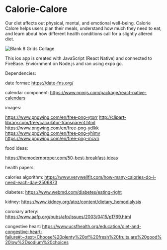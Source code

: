 # Calorie-Calore

Our diet affects out physical, mental, and emotional well-being.
Calorie Calore helps users plan their meals, understand how much they need to eat, and learn about how different health conditions call for a slightly altered diet. 

![Blank 8 Grids Collage](https://user-images.githubusercontent.com/108591793/213902608-9667ee70-0b37-4f4a-9e91-fd75ae8d4958.png)

This ios app is created with JavaScript (React Native) and connected to FireBase. Enviornment on Node.js and ran using expo go.

Dependencies:

date format: https://date-fns.org/

calendar component: https://www.npmjs.com/package/react-native-calendars


images: 
  
  https://www.pngwing.com/en/free-png-ytorr
  http://clipart-library.com/free/calculator-transparent.html
  https://www.pngwing.com/en/free-png-ydlkk
  https://www.pngwing.com/en/free-png-yhimv
  https://www.pngwing.com/en/free-png-mcvri
  

food ideas:
  
  https://themodernproper.com/50-best-breakfast-ideas
  

health papers:
  
  calories algorithm: 
  https://www.verywellfit.com/how-many-calories-do-i-need-each-day-2506873
  
  
  diabetes: 
  https://www.webmd.com/diabetes/eating-right
  
  
  kidney: 
  https://www.kidney.org/atoz/content/dietary_hemodialysis
  
  
  coronary artery: 
  https://www.aafp.org/pubs/afp/issues/2003/0415/p1769.html
  
  
  congestive heart: 
  https://www.ucsfhealth.org/education/diet-and-congestive-heart-failure#:~:text=Choose%20plenty%20of%20fresh%20fruits,are%20good%20low%2Dsodium%20choices
